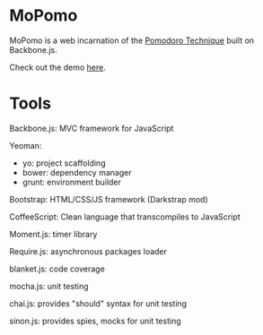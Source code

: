 # MoPomo

MoPomo is a web incarnation of the [Pomodoro Technique](http://en.wikipedia.org/wiki/Pomodoro_Technique) built on Backbone.js.

Check out the demo [here](http://dcc635.github.io/mopomo/).

# Tools

Backbone.js: MVC framework for JavaScript

Yeoman:
* yo: project scaffolding
* bower: dependency manager
* grunt: environment builder

Bootstrap: HTML/CSS/JS framework (Darkstrap mod)

CoffeeScript: Clean language that transcompiles to JavaScript

Moment.js: timer library

Require.js: asynchronous packages loader

blanket.js: code coverage

mocha.js: unit testing

chai.js: provides "should" syntax for unit testing

sinon.js: provides spies, mocks for unit testing
